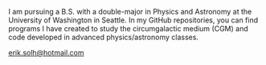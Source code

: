 I am pursuing a B.S. with a double-major in Physics and Astronomy at the University of Washington in Seattle.
In my GitHub repositories, you can find programs I have created to study the circumgalactic medium (CGM) and code developed in advanced physics/astronomy classes.

erik.solh@hotmail.com
